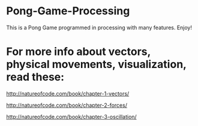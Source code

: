 # Pong-Game-Processing

This is a Pong Game programmed in processing with many features.
Enjoy!



# For more info about vectors, physical movements, visualization, read these:
http://natureofcode.com/book/chapter-1-vectors/

http://natureofcode.com/book/chapter-2-forces/

http://natureofcode.com/book/chapter-3-oscillation/
